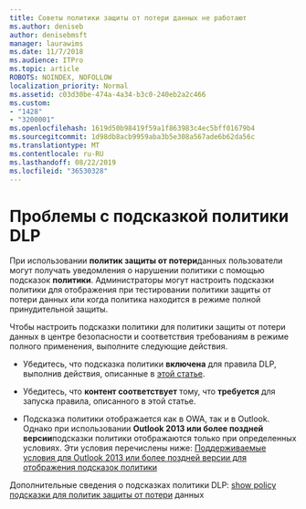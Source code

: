 ```yaml
---
title: Советы политики защиты от потери данных не работают
ms.author: deniseb
author: denisebmsft
manager: laurawims
ms.date: 11/7/2018
ms.audience: ITPro
ms.topic: article
ROBOTS: NOINDEX, NOFOLLOW
localization_priority: Normal
ms.assetid: c03d30be-474a-4a34-b3c0-240eb2a2c466
ms.custom:
- "1428"
- "3200001"
ms.openlocfilehash: 1619d50b98419f59a1f863983c4ec5bff01679b4
ms.sourcegitcommit: 1d98db8acb9959aba3b5e308a567ade6b62da56c
ms.translationtype: MT
ms.contentlocale: ru-RU
ms.lasthandoff: 08/22/2019
ms.locfileid: "36530328"
---
```

# <a name="dlp-policy-tip-issues"></a>Проблемы с подсказкой политики DLP

При использовании **политик защиты от потери**данных пользователи могут получать уведомления о нарушении политики с помощью подсказок **политики**. Администраторы могут настроить подсказки политики для отображения при тестировании политики защиты от потери данных или когда политика находится в режиме полной принудительной защиты.
  
Чтобы настроить подсказки политики для политики защиты от потери данных в центре безопасности и соответствия требованиям в режиме полного применения, выполните следующие действия.
  
- Убедитесь, что подсказка политики **включена** для правила DLP, выполнив действия, описанные в [этой статье](https://docs.microsoft.com/office365/securitycompliance/use-notifications-and-policy-tips).

- Убедитесь, что **контент соответствует** тому, что **требуется** для запуска правила, описанного в этой [](https://docs.microsoft.com/office365/securitycompliance/what-the-sensitive-information-types-look-for)статье.

- Подсказка политики отображается как в OWA, так и в Outlook. Однако при использовании **Outlook 2013 или более поздней версии**подсказки политики отображаются только при определенных условиях. Эти условия перечислены ниже: [Поддерживаемые условия для Outlook 2013 или более поздней версии для отображения подсказок политики](https://docs.microsoft.com/office365/securitycompliance/use-notifications-and-policy-tips#outlook-2013-and-later-supports-showing-policy-tips-for-only-some-conditions)

Дополнительные сведения о подсказках политики DLP: [show policy подсказки для политик защиты от потери](https://docs.microsoft.com/office365/securitycompliance/use-notifications-and-policy-tips) данных
  